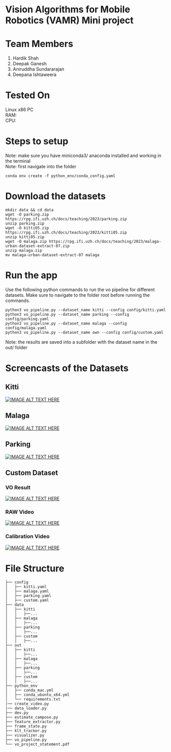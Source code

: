 # Vision Algorithms for Mobile Robotics (VAMR) Mini project

# Team Members
1. Hardik Shah
2. Deepak Ganesh
3. Aniruddha Sundararajan
4. Deepana Ishtaweera

# Tested On
Linux x86 PC  
RAM:  
CPU:   

# Steps to setup
Note: make sure you have miniconda3/ anaconda installed and working in the terminal  
Note: first navigate into the folder  
```
conda env create -f python_env/conda_config.yaml
```

# Download the datasets
```
mkdir data && cd data
wget -O parking.zip https://rpg.ifi.uzh.ch/docs/teaching/2023/parking.zip
unzip parking.zip
wget -O kitti05.zip https://rpg.ifi.uzh.ch/docs/teaching/2023/kitti05.zip
unzip kitti05.zip
wget -O malaga.zip https://rpg.ifi.uzh.ch/docs/teaching/2023/malaga-urban-dataset-extract-07.zip
unzip malaga.zip
mv malaga-urban-dataset-extract-07 malaga
```

# Run the app
Use the following python commands to run the vo pipeline for different datasets. Make sure to navigate to the folder root before running the commands.
```
python3 vo_pipeline.py --dataset_name kitti --config config/kitti.yaml
python3 vo_pipeline.py --dataset_name parking --config config/parking.yaml
python3 vo_pipeline.py --dataset_name malaga --config config/malaga.yaml
python3 vo_pipeline.py --dataset_name own --config config/custom.yaml
```

Note: the results are saved into a subfolder with the dataset name in the out/ folder 

# Screencasts of the Datasets
## Kitti
[![IMAGE ALT TEXT HERE](http://img.youtube.com/vi/7yigfi7p3LI/0.jpg)](http://www.youtube.com/watch?v=7yigfi7p3LI)

## Malaga
[![IMAGE ALT TEXT HERE](http://img.youtube.com/vi/fzCBMkicLZY/0.jpg)](http://www.youtube.com/watch?v=fzCBMkicLZY)

## Parking
[![IMAGE ALT TEXT HERE](http://img.youtube.com/vi/i9yv4T7ghO8/0.jpg)](http://www.youtube.com/watch?v=i9yv4T7ghO8)

## Custom Dataset
### VO Result
[![IMAGE ALT TEXT HERE](http://img.youtube.com/vi/Ynx1Ka45ENs/0.jpg)](http://www.youtube.com/watch?v=Ynx1Ka45ENs)

### RAW Video
[![IMAGE ALT TEXT HERE](http://img.youtube.com/vi/abxF24q7mJU/0.jpg)](http://www.youtube.com/watch?v=abxF24q7mJU)

### Calibration Video
[![IMAGE ALT TEXT HERE](http://img.youtube.com/vi/8JlmjzX1FCE/0.jpg)](http://www.youtube.com/watch?v=8JlmjzX1FCE)

# File Structure
```
├── config
│   ├── kitti.yaml
│   ├── malaga.yaml
│   ├── parking.yaml
│   ├── custom.yaml
├── data
│   ├── kitti
│   │   ├──...
│   ├── malaga
│   │   ├──...
│   ├── parking
│   │   ├──...
│   ├── custom
│   │   ├──...
├── out
│   ├── kitti
│   │   ├──...
│   ├── malaga
│   │   ├──...
│   ├── parking
│   │   ├──...
│   ├── custom
│   │   ├──...
├── python_env
│   ├── conda_mac.yml
│   ├── conda_ubuntu_x64.yml
│   └── requirements.txt
|── create_video.py
|── data_loader.py
├── dev.py
├── estimate_campose.py
├── feature_extractor.py
├── frame_state.py
├── klt_tracker.py
├── visualizer.py
├── vo_pipeline.py
└── vo_project_statement.pdf
```